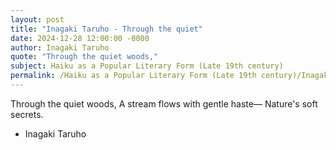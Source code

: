 ```yaml
---
layout: post
title: "Inagaki Taruho - Through the quiet"
date: 2024-12-28 12:00:00 -0000
author: Inagaki Taruho
quote: "Through the quiet woods,"
subject: Haiku as a Popular Literary Form (Late 19th century)
permalink: /Haiku as a Popular Literary Form (Late 19th century)/Inagaki Taruho/Inagaki Taruho - Through the quiet
---
```


Through the quiet woods,
A stream flows with gentle haste—
Nature's soft secrets.

- Inagaki Taruho
